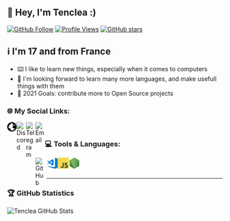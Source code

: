 ## 👋 Hey, I'm Tenclea :)

<!-- [![GitHub Website](https://img.shields.io/website?down_color=FC0000&down_message=Offline (for now)&label=tenclea.github.io&style=for-the-badge&up_color=24FF00&up_message=Online&url=https%3A%2F%2Ftenclea.github.io)](https://tenclea.github.io) -->
[![GitHub Follow](https://img.shields.io/github/followers/Tenclea?color=7B16FF&label=GitHub%20Followers&logo=github&logoColor=7B16FF)](https://github.com/Tenclea?tab=followers)
[![Profile Views](https://komarev.com/ghpvc/?username=tenclea)](https://github.com/tenclea)
[![GitHub stars](https://img.shields.io/github/stars/tenclea)](https://github.com/tenclea)
<!-- [![Telegram Channel](https://img.shields.io/badge/Tenclea%20Channel-Join-26A5E4?style=for-the-badge&logo=telegram)](https://t.me/Tenclea_Channel) -->

## ℹ️ I'm 17 and from France

- ⌨️ I like to learn new things, especially when it comes to computers
- 🔄 I'm looking forward to learn many more languages, and make usefull things with them
- 🎯 2021 Goals: contribute more to Open Source projects

<!-- ### Spotify Playing 🎧 -->

<!-- [<img src="https://now-playing-codestackr.vercel.app/api/spotify-playing" alt="codeSTACKr Spotify Playing" width="350" />](https://open.spotify.com/user/swyqyimdc12jajde4vpwd2x1b) -->

### 🌐 My Social Links:

[<img align="left" alt="GitHub Web" width="22px" src="https://raw.githubusercontent.com/iconic/open-iconic/master/svg/globe.svg" />][GitWeb]
[<img align="left" alt="Discord" width="22px" src="https://cdn.jsdelivr.net/npm/simple-icons@v3/icons/discord.svg" />][Discord]
[<img align="left" alt="Telegram" width="22px" src="https://cdn.jsdelivr.net/npm/simple-icons@v3/icons/telegram.svg" />][Telegram]
[<img align="left" alt="Email" width="22px" src="https://cdn.jsdelivr.net/npm/simple-icons@v3/icons/protonmail.svg" />][Email]

<br />

### 💻 Tools & Languages:

[<img align="left" alt="GitHub" width="26px" src="https://cdn1.iconfinder.com/data/icons/smallicons-logotypes/32/github-512.png" />][GitHub]
[<img align="left" alt="Visual Studio Code" width="26px" src="https://raw.githubusercontent.com/github/explore/80688e429a7d4ef2fca1e82350fe8e3517d3494d/topics/visual-studio-code/visual-studio-code.png" />][VSCode]
[<img align="left" alt="JavaScript" width="26px" src="https://raw.githubusercontent.com/github/explore/80688e429a7d4ef2fca1e82350fe8e3517d3494d/topics/javascript/javascript.png" />][JS]
[<img align="left" alt="Node.js" width="26px" src="https://raw.githubusercontent.com/github/explore/80688e429a7d4ef2fca1e82350fe8e3517d3494d/topics/nodejs/nodejs.png" />][NodeJS]

<br />
<br />

---

### 🏆 GitHub Statistics

<img align="left" alt="Tenclea GitHub Stats" src="https://github-readme-stats-sakujes.vercel.app/api?username=Tenclea&show_icons=true&hide_title=false&title_color=FFFFFFa&text_color=FFFFFF&bg_color=110,000000,000000&icon_color=28ce60&include_all_commits=true&hide_border=true" />

[GitWeb]: https://tenclea.github.io
[Discord]: https://discord.com/users/352520278103949312
[Telegram]: https://t.me/Tenclea
[Email]: mailto://tenclea@protonmail.com
[GitHub]: https://github.com
[VSCode]: https://code.visualstudio.com
[JS]: https://www.javascript.com
[NodeJS]: https://nodejs.org
